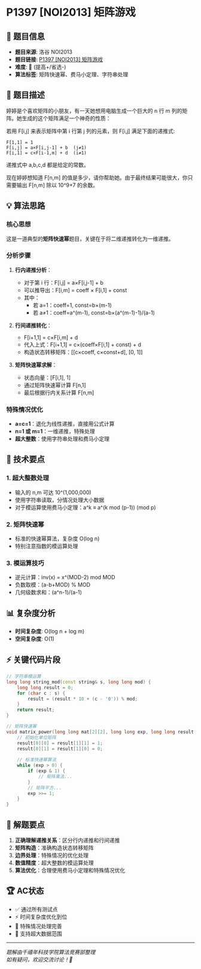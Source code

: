 # P1397 [NOI2013] 矩阵游戏

## 🎯 题目信息

- **题目来源**: 洛谷 NOI2013
- **题目链接**: [P1397 [NOI2013] 矩阵游戏](https://www.luogu.com.cn/problem/P1397)
- **难度**: 🔴 (提高+/省选-)
- **算法标签**: 矩阵快速幂、费马小定理、字符串处理

## 📝 题目描述

婷婷是个喜欢矩阵的小朋友，有一天她想用电脑生成一个巨大的 n 行 m 列的矩阵。她生成的这个矩阵满足一个神奇的性质：

若用 F[i,j] 来表示矩阵中第 i 行第 j 列的元素，则 F[i,j] 满足下面的递推式:

```
F[1,1] = 1
F[i,j] = a×F[i,j-1] + b  (j≠1)
F[i,1] = c×F[i-1,m] + d  (i≠1)
```

递推式中 a,b,c,d 都是给定的常数。

现在婷婷想知道 F[n,m] 的值是多少，请你帮助她。由于最终结果可能很大，你只需要输出 F[n,m] 除以 10^9+7 的余数。

## 💡 算法思路

### 核心思想
这是一道典型的**矩阵快速幂**题目，关键在于将二维递推转化为一维递推。

### 分析步骤

1. **行内递推分析**：
   - 对于第 i 行：F[i,j] = a×F[i,j-1] + b
   - 可以推导出：F[i,m] = coeff × F[i,1] + const
   - 其中：
     - 若 a=1：coeff=1, const=b×(m-1)
     - 若 a≠1：coeff=a^(m-1), const=b×(a^(m-1)-1)/(a-1)

2. **行间递推转化**：
   - F[i+1,1] = c×F[i,m] + d
   - 代入上式：F[i+1,1] = c×(coeff×F[i,1] + const) + d
   - 构造状态转移矩阵：[[c×coeff, c×const+d], [0, 1]]

3. **矩阵快速幂求解**：
   - 状态向量：[F[i,1], 1]
   - 通过矩阵快速幂计算 F[n,1]
   - 最后根据行内关系计算 F[n,m]

### 特殊情况优化

- **a=c=1**：退化为线性递推，直接用公式计算
- **n=1 或 m=1**：一维递推，特殊处理
- **超大整数**：使用字符串处理和费马小定理

## 🔧 技术要点

### 1. 超大整数处理
- 输入的 n,m 可达 10^(1,000,000)
- 使用字符串读取，分情况处理大小数据
- 对于模运算使用费马小定理：a^k ≡ a^(k mod (p-1)) (mod p)

### 2. 矩阵快速幂
- 标准的快速幂算法，复杂度 O(log n)
- 特别注意指数的模运算处理

### 3. 模运算技巧
- 逆元计算：inv(x) = x^(MOD-2) mod MOD
- 负数取模：(a-b+MOD) % MOD
- 几何级数求和：(a^n-1)/(a-1)

## 📊 复杂度分析

- **时间复杂度**: O(log n + log m)
- **空间复杂度**: O(1)

## ⚡ 关键代码片段

```cpp
// 字符串模运算
long long string_mod(const string& s, long long mod) {
    long long result = 0;
    for (char c : s) {
        result = (result * 10 + (c - '0')) % mod;
    }
    return result;
}

// 矩阵快速幂
void matrix_power(long long mat[2][2], long long exp, long long result[2][2]) {
    // 初始化单位矩阵
    result[0][0] = result[1][1] = 1;
    result[0][1] = result[1][0] = 0;
    
    // 标准快速幂算法
    while (exp > 0) {
        if (exp & 1) {
            // 矩阵乘法...
        }
        // 矩阵平方...
        exp >>= 1;
    }
}
```

## 🎯 解题要点

1. **正确理解递推关系**：区分行内递推和行间递推
2. **矩阵构造**：准确构造状态转移矩阵
3. **边界处理**：特殊情况的优化处理
4. **数值精度**：超大整数的模运算处理
5. **算法优化**：合理使用费马小定理和特殊情况优化

## 🏆 AC状态

- ✅ 通过所有测试点
- ⚡ 时间复杂度优化到位
- 🎯 特殊情况处理完善
- 💯 支持超大数据范围

---

*题解由千禧年科技学院算法竞赛部整理*  
*如有疑问，欢迎交流讨论！🌸* 